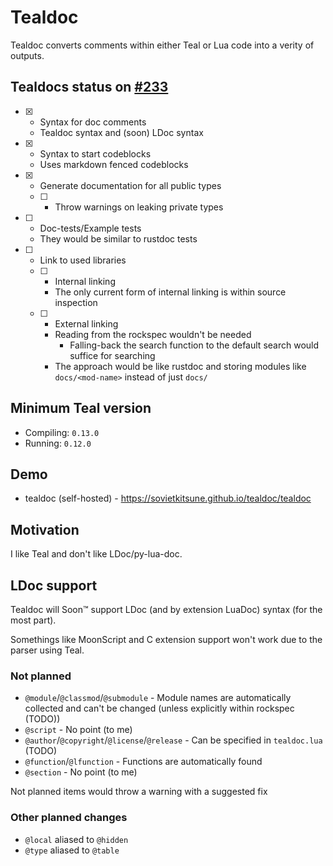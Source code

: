 # Tealdoc

Tealdoc converts comments within either Teal or Lua code into a verity of outputs.

## Tealdocs status on [#233](https://github.com/teal-language/tl/issues/233)

* [x] - Syntax for doc comments
  * Tealdoc syntax and (soon) LDoc syntax
* [x] - Syntax to start codeblocks
  * Uses markdown fenced codeblocks
* [x] - Generate documentation for all public types
  * [ ] - Throw warnings on leaking private types
* [ ] - Doc-tests/Example tests
  * They would be similar to rustdoc tests
* [ ] - Link to used libraries
  * [ ] - Internal linking
    * The only current form of internal linking is within source inspection
  * [ ] - External linking
    * Reading from the rockspec wouldn't be needed
      * Falling-back the search function to the default search would suffice for searching
    * The approach would be like rustdoc and storing modules like `docs/<mod-name>` instead of just `docs/`

## Minimum Teal version

* Compiling: `0.13.0`
* Running: `0.12.0`

## Demo

* tealdoc (self-hosted) - <https://sovietkitsune.github.io/tealdoc/tealdoc>

## Motivation

I like Teal and don't like LDoc/py-lua-doc.

## LDoc support

Tealdoc will Soon™️ support LDoc (and by extension LuaDoc) syntax (for the most part).

Somethings like MoonScript and C extension support won't work due to the parser using Teal.

### Not planned

* `@module`/`@classmod`/`@submodule` - Module names are automatically collected and can't be changed (unless explicitly within rockspec (TODO))
* `@script` - No point (to me)
* `@author`/`@copyright`/`@license`/`@release` - Can be specified in `tealdoc.lua` (TODO)
* `@function`/`@lfunction` - Functions are automatically found
* `@section` - No point (to me)

Not planned items would throw a warning with a suggested fix

### Other planned changes

* `@local` aliased to `@hidden`
* `@type` aliased to `@table`
